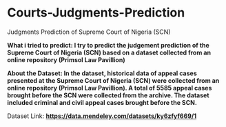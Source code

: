 # Courts-Judgments-Prediction
Judgments Prediction of Supreme Court of Nigeria (SCN)

**What i tried to predict:
I try to predict the judgement prediction of the Supreme Court of Nigeria (SCN) based on a dataset collected from an online repository (Primsol Law Pavillion)**

**About the Dataset:
In the dataset, historical data of appeal cases presented at the Supreme Court of Nigeria (SCN) were collected from an online repository (Primsol Law Pavillion). A total of 5585 appeal cases brought before the SCN were collected from the archive. The dataset included criminal and civil appeal cases brought before the SCN.**

Dataset Link: **https://data.mendeley.com/datasets/ky6zfyf669/1**
